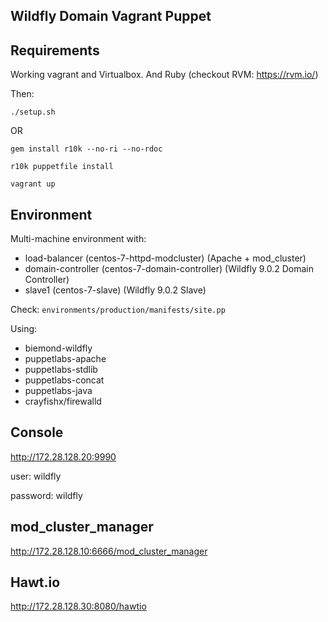 ## Wildfly Domain Vagrant Puppet

## Requirements

Working vagrant and Virtualbox. And Ruby (checkout RVM: https://rvm.io/)

Then:

`./setup.sh`

OR

`gem install r10k --no-ri --no-rdoc`

`r10k puppetfile install`

`vagrant up`


## Environment

Multi-machine environment with:

* load-balancer (centos-7-httpd-modcluster) (Apache + mod_cluster)
* domain-controller (centos-7-domain-controller) (Wildfly 9.0.2 Domain Controller)
* slave1 (centos-7-slave) (Wildfly 9.0.2 Slave)

Check: `environments/production/manifests/site.pp`

Using:

* biemond-wildfly
* puppetlabs-apache
* puppetlabs-stdlib
* puppetlabs-concat
* puppetlabs-java
* crayfishx/firewalld

## Console

http://172.28.128.20:9990

user: wildfly

password: wildfly

## mod_cluster_manager

http://172.28.128.10:6666/mod_cluster_manager

## Hawt.io

http://172.28.128.30:8080/hawtio
